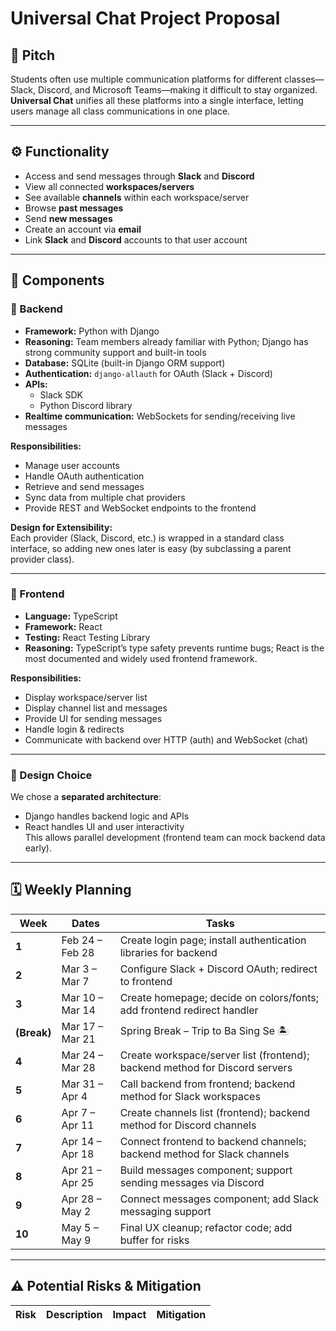 # Universal Chat Project Proposal

## 📢 Pitch
Students often use multiple communication platforms for different classes—Slack, Discord, and Microsoft Teams—making it difficult to stay organized.  
**Universal Chat** unifies all these platforms into a single interface, letting users manage all class communications in one place.

---

## ⚙️ Functionality

- Access and send messages through **Slack** and **Discord**
- View all connected **workspaces/servers**
- See available **channels** within each workspace/server
- Browse **past messages**
- Send **new messages**
- Create an account via **email**
- Link **Slack** and **Discord** accounts to that user account

---

## 🧩 Components

### 🔹 Backend
- **Framework:** Python with Django  
- **Reasoning:** Team members already familiar with Python; Django has strong community support and built-in tools
- **Database:** SQLite (built-in Django ORM support)
- **Authentication:** `django-allauth` for OAuth (Slack + Discord)
- **APIs:**  
  - Slack SDK  
  - Python Discord library  
- **Realtime communication:** WebSockets for sending/receiving live messages

**Responsibilities:**
- Manage user accounts  
- Handle OAuth authentication  
- Retrieve and send messages  
- Sync data from multiple chat providers  
- Provide REST and WebSocket endpoints to the frontend  

**Design for Extensibility:**  
Each provider (Slack, Discord, etc.) is wrapped in a standard class interface, so adding new ones later is easy (by subclassing a parent provider class).

---

### 🔹 Frontend
- **Language:** TypeScript  
- **Framework:** React  
- **Testing:** React Testing Library  
- **Reasoning:** TypeScript’s type safety prevents runtime bugs; React is the most documented and widely used frontend framework.  

**Responsibilities:**
- Display workspace/server list  
- Display channel list and messages  
- Provide UI for sending messages  
- Handle login & redirects  
- Communicate with backend over HTTP (auth) and WebSocket (chat)

---

### 🔹 Design Choice
We chose a **separated architecture**:
- Django handles backend logic and APIs
- React handles UI and user interactivity  
This allows parallel development (frontend team can mock backend data early).

---

## 🗓️ Weekly Planning

| Week | Dates | Tasks |
|------|--------|-------|
| **1** | Feb 24 – Feb 28 | Create login page; install authentication libraries for backend |
| **2** | Mar 3 – Mar 7 | Configure Slack + Discord OAuth; redirect to frontend |
| **3** | Mar 10 – Mar 14 | Create homepage; decide on colors/fonts; add frontend redirect handler |
| **(Break)** | Mar 17 – Mar 21 | Spring Break – Trip to Ba Sing Se 🏝️ |
| **4** | Mar 24 – Mar 28 | Create workspace/server list (frontend); backend method for Discord servers |
| **5** | Mar 31 – Apr 4 | Call backend from frontend; backend method for Slack workspaces |
| **6** | Apr 7 – Apr 11 | Create channels list (frontend); backend method for Discord channels |
| **7** | Apr 14 – Apr 18 | Connect frontend to backend channels; backend method for Slack channels |
| **8** | Apr 21 – Apr 25 | Build messages component; support sending messages via Discord |
| **9** | Apr 28 – May 2 | Connect messages component; add Slack messaging support |
| **10** | May 5 – May 9 | Final UX cleanup; refactor code; add buffer for risks |

---

## ⚠️ Potential Risks & Mitigation

| Risk | Description | Impact | Mitigation |
|------|--------------|---------|-------

